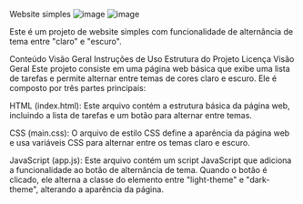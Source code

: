 Website simples
![image](https://github.com/Ruanrodrigs/site-simples/assets/113262643/bec2a809-5229-4554-9382-c55247aec4c4)
![image](https://github.com/Ruanrodrigs/site-simples/assets/113262643/87828e51-f657-42c2-8fb9-f27dcea1bfcb)




Este é um projeto de website simples com funcionalidade de alternância de tema entre "claro" e "escuro".

Conteúdo
Visão Geral
Instruções de Uso
Estrutura do Projeto
Licença
Visão Geral
Este projeto consiste em uma página web básica que exibe uma lista de tarefas 
e permite alternar entre temas de cores claro e escuro. Ele é composto por três partes principais:

HTML (index.html): Este arquivo contém a estrutura básica da página web,
incluindo a lista de tarefas e um botão para alternar entre temas.

CSS (main.css): O arquivo de estilo CSS define a aparência da página web 
e usa variáveis CSS para alternar entre os temas claro e escuro.

JavaScript (app.js): Este arquivo contém um script JavaScript que adiciona
a funcionalidade ao botão de alternância de tema. Quando o botão é clicado,
ele alterna a classe do elemento <body> entre "light-theme" e "dark-theme", alterando a aparência da página.
